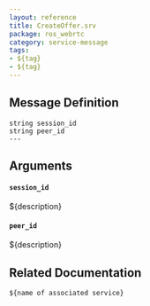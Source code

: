 ```yaml
---
layout: reference
title: CreateOffer.srv
package: ros_webrtc
category: service-message
tags: 
- ${tag}
- ${tag} 
---
```


## Message Definition
```
string session_id
string peer_id 
---
```

## Arguments
#### `session_id`
${description}

#### `peer_id`
${description}

## Related Documentation
``${name of associated service}``  
